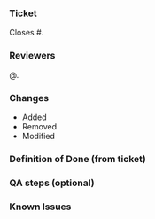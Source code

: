 ### Ticket

Closes #.

### Reviewers

@.

### Changes

- Added
- Removed
- Modified

### Definition of Done (from ticket)

### QA steps (optional)

### Known Issues
